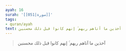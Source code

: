 ```yaml
---
ayah: 16
surah: '[[051|سورة]]'
tags:
- quran/ayah
text: آخذين ما آتاهم ربهم ۚ إنهم كانوا قبل ذلك محسنين
---
```

> آخذين ما آتاهم ربهم ۚ إنهم كانوا قبل ذلك محسنين

